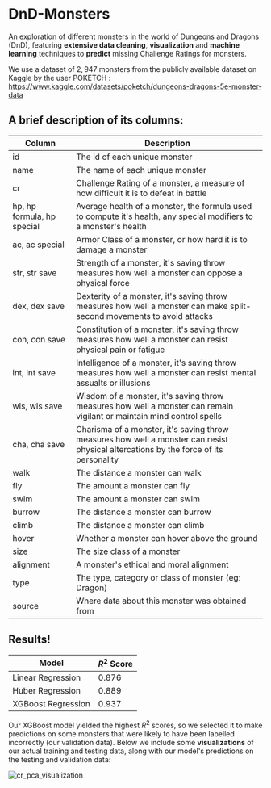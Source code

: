 # **DnD-Monsters**
An exploration of different monsters in the world of Dungeons and Dragons (DnD), featuring **extensive data cleaning**, **visualization** and **machine learning** techniques to **predict** missing Challenge Ratings for monsters.

We use a dataset of $2,947$ monsters from the publicly available dataset on Kaggle by the user POKETCH : https://www.kaggle.com/datasets/poketch/dungeons-dragons-5e-monster-data

## **A brief description of its columns:**
| Column | Description |
|--------|-------------|
|   id   | The id of each unique monster |
| name | The name of each unique monster |
| cr | Challenge Rating of a monster, a measure of how difficult it is to defeat in battle |
| hp, hp formula, hp special | Average health of a monster, the formula used to compute it's health, any special modifiers to a monster's health |
| ac, ac special | Armor Class of a monster, or how hard it is to damage a monster |
| str, str save | Strength of a monster, it's saving throw measures how well a monster can oppose a physical force |
| dex, dex save | Dexterity of a monster, it's saving throw measures how well a monster can make split-second movements to avoid attacks |
| con, con save | Constitution of a monster, it's saving throw measures how well a monster can resist physical pain or fatigue |
| int, int save | Intelligence of a monster, it's saving throw measures how well a monster can resist mental assualts or illusions |
| wis, wis save | Wisdom of a monster, it's saving throw measures how well a monster can remain vigilant or maintain mind control spells |
| cha, cha save | Charisma of a monster, it's saving throw measures how well a monster can resist physical altercations by the force of its personality |
| walk | The distance a monster can walk |
| fly | The amount a monster can fly |
| swim | The amount a monster can swim |
| burrow | The distance a monster can burrow |
| climb | The distance a monster can climb |
| hover | Whether a monster can hover above the ground |
| size | The size class of a monster |
| alignment | A monster's ethical and moral alignment |
| type | The type, category or class of monster (eg: Dragon) |
| source | Where data about this monster was obtained from |

## **Results!**
| Model | $R^{2}$ Score |
|--------|-------------|
|   Linear Regression   | 0.876 |
|   Huber Regression   | 0.889 |
|   XGBoost Regression   | 0.937 |

Our XGBoost model yielded the highest $R^{2}$ scores, so we selected it to make predictions on some monsters that were likely to have been labelled incorrectly (our validation data). Below we include some **visualizations** of our actual training and testing data, along with our model's predictions on the testing and validation data:

![cr_pca_visualization](https://user-images.githubusercontent.com/79466280/196784080-5b1a75ff-76d0-4af8-8c50-4f3b7a86578f.png)
